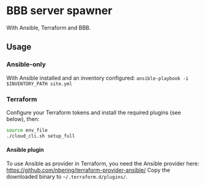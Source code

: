 # BBB server spawner

With Ansible, Terraform and BBB.

## Usage

### Ansible-only

With Ansible installed and an inventory configured:
`ansible-playbook -i $INVENTORY_PATH site.yml`

### Terraform

Configure your Terraform tokens and install the required plugins (see below), then:
```bash
source env_file
./cloud_cli.sh setup_full
```

#### Ansible plugin

To use Ansible as provider in Terraform, you need the Ansible provider here: <https://github.com/nbering/terraform-provider-ansible/>
Copy the downloaded binary to `~/.terraform.d/plugins/`.
